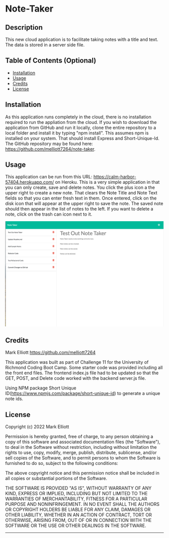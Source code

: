 # Note-Taker
## Description

This new cloud application is to facilitate taking notes with a title and text.   The data is stored in a server side file.

## Table of Contents (Optional)

- [Installation](#installation)
- [Usage](#usage)
- [Credits](#credits)
- [License](#license)

## Installation

As this application runs completely in the cloud, there is no installation required to run the appliation from the cloud.  If you wish to download the application from GitHub and run it locally, clone the entire repository to a local folder and install it by typing "npm install".  This assumes npm is installed on your system.  That should install Express and Short-Unique-Id.  The GitHub repository may be found here: https://github.com/melliott7264/note-taker.

## Usage

This application can be run from this URL:  https://calm-harbor-57404.herokuapp.com/ on Heroku.  This is a very simple application in that you can only create, save and delete notes.  You click the plus icon a the upper right to create a new note.   That clears the Note Title and Note Text fields so that you can enter fresh text in them.   Once entered, click on the disk icon that will appear at the upper right to save the note.   The saved note should then appear in the list of notes to the left.  If you want to delete a note, click on the trash can icon next to it.   

![Note Taker Screenshot](./NoteTakerScreenShot.png)

## Credits

Mark Elliott  https://github.com/melliott7264

This application was built as part of Challenge 11 for the University of Richmond Coding Boot Camp.  Some starter code was provided including all the front end files.  The frontend index.js file had to be updated so that the GET, POST, and Delete code worked with the backend server.js file.

Using NPM package Short Unique ID(https://www.npmjs.com/package/short-unique-id) to generate a unique note ids.

## License

Copyright (c) 2022 Mark Elliott

Permission is hereby granted, free of charge, to any person obtaining a copy
of this software and associated documentation files (the "Software"), to deal
in the Software without restriction, including without limitation the rights
to use, copy, modify, merge, publish, distribute, sublicense, and/or sell
copies of the Software, and to permit persons to whom the Software is
furnished to do so, subject to the following conditions:

The above copyright notice and this permission notice shall be included in all
copies or substantial portions of the Software.

THE SOFTWARE IS PROVIDED "AS IS", WITHOUT WARRANTY OF ANY KIND, EXPRESS OR
IMPLIED, INCLUDING BUT NOT LIMITED TO THE WARRANTIES OF MERCHANTABILITY,
FITNESS FOR A PARTICULAR PURPOSE AND NONINFRINGEMENT. IN NO EVENT SHALL THE
AUTHORS OR COPYRIGHT HOLDERS BE LIABLE FOR ANY CLAIM, DAMAGES OR OTHER
LIABILITY, WHETHER IN AN ACTION OF CONTRACT, TORT OR OTHERWISE, ARISING FROM,
OUT OF OR IN CONNECTION WITH THE SOFTWARE OR THE USE OR OTHER DEALINGS IN THE
SOFTWARE.

---
